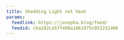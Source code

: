 ```yaml
---
title: Shedding Light not heat
params:
  feedlink: https://josepha.blog/feed/
  feedid: cba282ca5ff400a1861975c853251406
---
```

